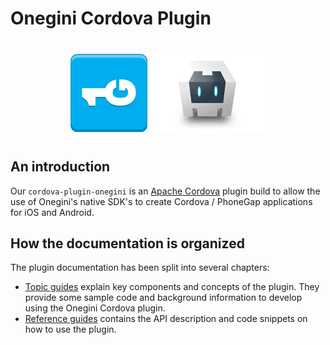 # Onegini Cordova Plugin

<div style="text-align:center; margin:40px" class="image logo">
    <img height="125" src="images/logo.png" alt=""/>
    <img height="125" src="images/cordova-logo.png" alt=""/>
</div>

## An introduction

Our `cordova-plugin-onegini` is an [Apache Cordova](https://cordova.apache.org/) plugin build
to allow the use of Onegini's native SDK's to create Cordova / PhoneGap applications for iOS and Android.

## How the documentation is organized

The plugin documentation has been split into several chapters:
- [Topic guides](topics/introduction.md) explain key components and concepts of the plugin. They provide some sample code and background information to develop using the Onegini Cordova plugin.
- [Reference guides](reference/introduction.md) contains the API description and code snippets on how to use the plugin.
